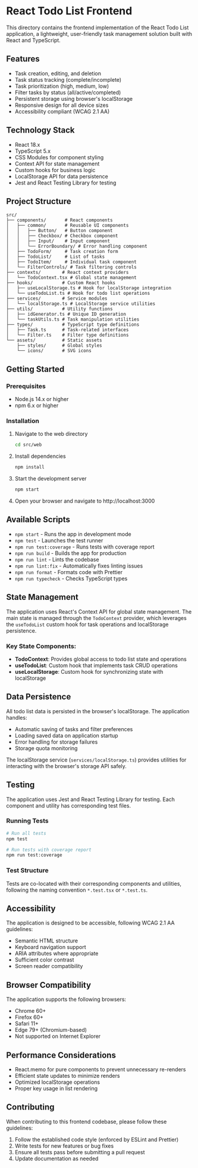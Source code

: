 # React Todo List Frontend

This directory contains the frontend implementation of the React Todo List application, a lightweight, user-friendly task management solution built with React and TypeScript.

## Features

- Task creation, editing, and deletion
- Task status tracking (complete/incomplete)
- Task prioritization (high, medium, low)
- Filter tasks by status (all/active/completed)
- Persistent storage using browser's localStorage
- Responsive design for all device sizes
- Accessibility compliant (WCAG 2.1 AA)

## Technology Stack

- React 18.x
- TypeScript 5.x
- CSS Modules for component styling
- Context API for state management
- Custom hooks for business logic
- LocalStorage API for data persistence
- Jest and React Testing Library for testing

## Project Structure

```
src/
├── components/       # React components
│   ├── common/       # Reusable UI components
│   │   ├── Button/   # Button component
│   │   ├── Checkbox/ # Checkbox component
│   │   ├── Input/    # Input component
│   │   └── ErrorBoundary/ # Error handling component
│   ├── TodoForm/     # Task creation form
│   ├── TodoList/     # List of tasks
│   ├── TodoItem/     # Individual task component
│   └── FilterControls/ # Task filtering controls
├── contexts/        # React context providers
│   └── TodoContext.tsx # Global state management
├── hooks/           # Custom React hooks
│   ├── useLocalStorage.ts # Hook for localStorage integration
│   └── useTodoList.ts # Hook for todo list operations
├── services/        # Service modules
│   └── localStorage.ts # LocalStorage service utilities
├── utils/           # Utility functions
│   ├── idGenerator.ts # Unique ID generation
│   └── taskUtils.ts # Task manipulation utilities
├── types/           # TypeScript type definitions
│   ├── Task.ts      # Task-related interfaces
│   └── Filter.ts    # Filter type definitions
└── assets/          # Static assets
    ├── styles/      # Global styles
    └── icons/       # SVG icons
```

## Getting Started

### Prerequisites

- Node.js 14.x or higher
- npm 6.x or higher

### Installation

1. Navigate to the web directory
   ```bash
   cd src/web
   ```

2. Install dependencies
   ```bash
   npm install
   ```

3. Start the development server
   ```bash
   npm start
   ```

4. Open your browser and navigate to http://localhost:3000

## Available Scripts

- `npm start` - Runs the app in development mode
- `npm test` - Launches the test runner
- `npm run test:coverage` - Runs tests with coverage report
- `npm run build` - Builds the app for production
- `npm run lint` - Lints the codebase
- `npm run lint:fix` - Automatically fixes linting issues
- `npm run format` - Formats code with Prettier
- `npm run typecheck` - Checks TypeScript types

## State Management

The application uses React's Context API for global state management. The main state is managed through the `TodoContext` provider, which leverages the `useTodoList` custom hook for task operations and localStorage persistence.

### Key State Components:

- **TodoContext**: Provides global access to todo list state and operations
- **useTodoList**: Custom hook that implements task CRUD operations
- **useLocalStorage**: Custom hook for synchronizing state with localStorage

## Data Persistence

All todo list data is persisted in the browser's localStorage. The application handles:

- Automatic saving of tasks and filter preferences
- Loading saved data on application startup
- Error handling for storage failures
- Storage quota monitoring

The localStorage service (`services/localStorage.ts`) provides utilities for interacting with the browser's storage API safely.

## Testing

The application uses Jest and React Testing Library for testing. Each component and utility has corresponding test files.

### Running Tests

```bash
# Run all tests
npm test

# Run tests with coverage report
npm run test:coverage
```

### Test Structure

Tests are co-located with their corresponding components and utilities, following the naming convention `*.test.tsx` or `*.test.ts`.

## Accessibility

The application is designed to be accessible, following WCAG 2.1 AA guidelines:

- Semantic HTML structure
- Keyboard navigation support
- ARIA attributes where appropriate
- Sufficient color contrast
- Screen reader compatibility

## Browser Compatibility

The application supports the following browsers:

- Chrome 60+
- Firefox 60+
- Safari 11+
- Edge 79+ (Chromium-based)
- Not supported on Internet Explorer

## Performance Considerations

- React.memo for pure components to prevent unnecessary re-renders
- Efficient state updates to minimize renders
- Optimized localStorage operations
- Proper key usage in list rendering

## Contributing

When contributing to this frontend codebase, please follow these guidelines:

1. Follow the established code style (enforced by ESLint and Prettier)
2. Write tests for new features or bug fixes
3. Ensure all tests pass before submitting a pull request
4. Update documentation as needed